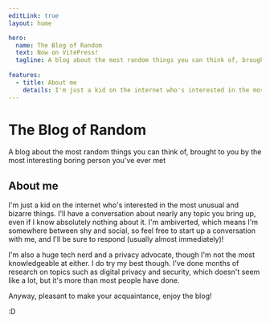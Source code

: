 ```yaml
---
editLink: true
layout: home

hero:
  name: The Blog of Random
  text: Now on VitePress!
  tagline: A blog about the most random things you can think of, brought to you by the most interesting boring person you've ever met
  
features:
  - title: About me
    details: I'm just a kid on the internet who's interested in the most unusual and bizarre things. I'll have a conversation about nearly any topic you bring up, even if I know absolutely nothing about it. I'm ambiverted, which means I'm somewhere between shy and social, so feel free to start up a conversation with me, and I'll be sure to respond (usually almost immediately)! I'm also a huge tech nerd and a privacy advocate, though I'm not the most knowledgeable at either. I do try my best though. I've done months of research on topics such as digital privacy and security, which doesn't seem like a lot, but it's more than most people have done.
---
```


# The Blog of Random

A blog about the most random things you can think of, brought to you by the most interesting boring person you've ever met

## About me

I'm just a kid on the internet who's interested in the most unusual and bizarre things. I'll have a conversation about nearly any topic you bring up, even if I know absolutely nothing about it. I'm ambiverted, which means I'm somewhere between shy and social, so feel free to start up a conversation with me, and I'll be sure to respond (usually almost immediately)!

I'm also a huge tech nerd and a privacy advocate, though I'm not the most knowledgeable at either. I do try my best though. I've done months of research on topics such as digital privacy and security, which doesn't seem like a lot, but it's more than most people have done.

Anyway, pleasant to make your acquaintance, enjoy the blog!

:D
